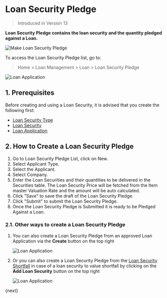 <!-- add-breadcrumbs -->
# Loan Security Pledge
> Introduced in Version 13

**Loan Security Pledge contains the loan security and the quantity pledged against a Loan.**

<img class="screenshot" alt="Make Loan Security Pledge" src="{{docs_base_url}}/v12/assets/img/loan-management/loan-security-pledge-flow.png">

To access the Loan Security Pledge list, go to:
> Home > Loan Management > Loan > Loan Security Pledge


<img class="screenshot" alt="Loan Application" src="{{docs_base_url}}/v12/assets/img/loan-management/loan-security-pledge.png">

## 1. Prerequisites
Before creating and using a Loan Security, it is advised that you create the following first:

* [Loan Security Type](/docs/user/manual/en/loan-management/loan-security-type)
* [Loan Security](/docs/user/manual/en/loan-management/loan-security)
* [Loan Application](/docs/user/manual/en/loan-management/loan-application)

## 2. How to Create a Loan Security Pledge
1. Go to Loan Security Pledge List, click on New.
2. Select Applicant Type.
3. Select the Applicant.
4. Select Company.
4. Enter the Loan Securities and their quantities to be delivered in the Securities table. The Loan Security Price will be fetched from the Item master Valuation Rate and the amount will be auto calculated.
6. Click "Save" to save the draft of the Loan Security Pledge.
7. Click "Submit" to submit the Loan Security Pledge.
8. Once the Loan Security Pledge is Submitted it is ready to be Pledged Against a Loan.

### 2.1. Other ways to create a Loan Security Pledge
1. You can also create a Loan Security Pledge from an approved Loan Application via the **Create** button on the top right

	<img class="screenshot" alt="Loan Application" src="{{docs_base_url}}/v12/assets/img/loan-management/create-loan-security-pledge.png">

2. Or you can also create a Loan Security Pledge from the [Loan Security Shortfall](/docs/user/manual/en/loan-management/loan-security-shortfall) in case of a loan security to value shortfall by clicking on the **Add Loan Security** button on the top right

	<img class="screenshot" alt="Loan Application" src="{{docs_base_url}}/v12/assets/img/loan-management/shortfall-security.png">

{next}


